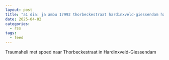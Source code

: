 ```yaml
---
layout: post
title: "a1 dia: ja ambu 17992 thorbeckestraat hardinxveld-giessendam hardgd bon 49518"
date: 2025-04-02
categories: 
  - rss
tags: 
  - feed
---
```


Traumaheli met spoed naar Thorbeckestraat in Hardinxveld-Giessendam
